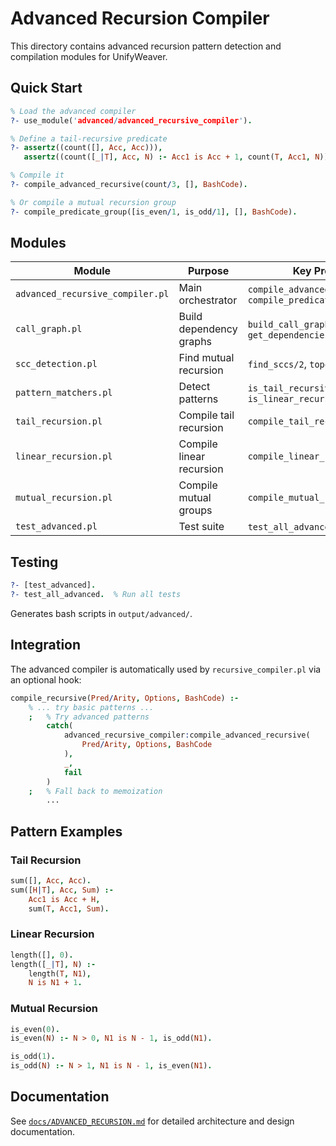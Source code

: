 <!--
SPDX-License-Identifier: MIT OR Apache-2.0
Copyright (c) 2025 John William Creighton (@s243a)
-->
# Advanced Recursion Compiler

This directory contains advanced recursion pattern detection and compilation modules for UnifyWeaver.

## Quick Start

```prolog
% Load the advanced compiler
?- use_module('advanced/advanced_recursive_compiler').

% Define a tail-recursive predicate
?- assertz((count([], Acc, Acc))),
   assertz((count([_|T], Acc, N) :- Acc1 is Acc + 1, count(T, Acc1, N))).

% Compile it
?- compile_advanced_recursive(count/3, [], BashCode).

% Or compile a mutual recursion group
?- compile_predicate_group([is_even/1, is_odd/1], [], BashCode).
```

## Modules

| Module | Purpose | Key Predicates |
|--------|---------|----------------|
| `advanced_recursive_compiler.pl` | Main orchestrator | `compile_advanced_recursive/3`, `compile_predicate_group/3` |
| `call_graph.pl` | Build dependency graphs | `build_call_graph/2`, `get_dependencies/2` |
| `scc_detection.pl` | Find mutual recursion | `find_sccs/2`, `topological_order/2` |
| `pattern_matchers.pl` | Detect patterns | `is_tail_recursive_accumulator/2`, `is_linear_recursive_streamable/1` |
| `tail_recursion.pl` | Compile tail recursion | `compile_tail_recursion/3` |
| `linear_recursion.pl` | Compile linear recursion | `compile_linear_recursion/3` |
| `mutual_recursion.pl` | Compile mutual groups | `compile_mutual_recursion/3` |
| `test_advanced.pl` | Test suite | `test_all_advanced/0`, `test_all/0` |

## Testing

```prolog
?- [test_advanced].
?- test_all_advanced.  % Run all tests
```

Generates bash scripts in `output/advanced/`.

## Integration

The advanced compiler is automatically used by `recursive_compiler.pl` via an optional hook:

```prolog
compile_recursive(Pred/Arity, Options, BashCode) :-
    % ... try basic patterns ...
    ;   % Try advanced patterns
        catch(
            advanced_recursive_compiler:compile_advanced_recursive(
                Pred/Arity, Options, BashCode
            ),
            _,
            fail
        )
    ;   % Fall back to memoization
        ...
```

## Pattern Examples

### Tail Recursion
```prolog
sum([], Acc, Acc).
sum([H|T], Acc, Sum) :-
    Acc1 is Acc + H,
    sum(T, Acc1, Sum).
```

### Linear Recursion
```prolog
length([], 0).
length([_|T], N) :-
    length(T, N1),
    N is N1 + 1.
```

### Mutual Recursion
```prolog
is_even(0).
is_even(N) :- N > 0, N1 is N - 1, is_odd(N1).

is_odd(1).
is_odd(N) :- N > 1, N1 is N - 1, is_even(N1).
```

## Documentation

See [`docs/ADVANCED_RECURSION.md`](../../../../docs/ADVANCED_RECURSION.md) for detailed architecture and design documentation.
